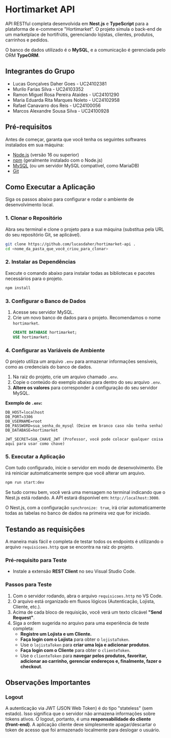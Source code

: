 # Hortimarket API

API RESTful completa desenvolvida em **Nest.js** e **TypeScript** para a plataforma de e-commerce "Hortimarket". O projeto simula o back-end de um marketplace de hortifrútis, gerenciando lojistas, clientes, produtos, carrinhos e pedidos.

O banco de dados utilizado é o **MySQL**, e a comunicação é gerenciada pelo ORM **TypeORM**.

## Integrantes do Grupo

- Lucas Gonçalves Daher Goes - UC24102381
- Murilo Farias Silva - UC24103352
- Ramon Miguel Rosa Pereira Ataides - UC24101290
- Maria Eduarda Rita Marques Noleto - UC24102958
- Rafael Canavarro dos Reis - UC24100056
- Marcos Alexandre Sousa Silva - UC24100928

## Pré-requisitos

Antes de começar, garanta que você tenha os seguintes softwares instalados em sua máquina:

- [Node.js](https://nodejs.org/) (versão 16 ou superior)
- [npm](https://www.npmjs.com/) (geralmente instalado com o Node.js)
- [MySQL](https://www.mysql.com/downloads/) (ou um servidor MySQL compatível, como MariaDB)
- [Git](https://git-scm.com/)

## Como Executar a Aplicação

Siga os passos abaixo para configurar e rodar o ambiente de desenvolvimento local.

### 1. Clonar o Repositório

Abra seu terminal e clone o projeto para a sua máquina (substitua pela URL do seu repositório Git, se aplicável).

```bash
git clone https://github.com/lucasdaher/hortimarket-api .
cd <nome_da_pasta_que_você_criou_para_clonar>
```

### 2. Instalar as Dependências

Execute o comando abaixo para instalar todas as bibliotecas e pacotes necessários para o projeto.

```bash
npm install
```

### 3. Configurar o Banco de Dados

1.  Acesse seu servidor MySQL.
2.  Crie um novo banco de dados para o projeto. Recomendamos o nome `hortimarket`.
    ```sql
    CREATE DATABASE hortimarket;
    USE hortimarket;
    ```

### 4. Configurar as Variáveis de Ambiente

O projeto utiliza um arquivo `.env` para armazenar informações sensíveis, como as credenciais do banco de dados.

1.  Na raiz do projeto, crie um arquivo chamado `.env`.
2.  Copie o conteúdo do exemplo abaixo para dentro do seu arquivo `.env`.
3.  **Altere os valores** para corresponder à configuração do seu servidor MySQL.

**Exemplo de `.env`:**

```
DB_HOST=localhost
DB_PORT=3306
DB_USERNAME=root
DB_PASSWORD=sua_senha_do_mysql (Deixe em branco caso não tenha senha)
DB_DATABASE=hortimarket

JWT_SECRET=SUA_CHAVE_JWT (Professor, você pode colocar qualquer coisa aqui para usar como chave)
```

### 5. Executar a Aplicação

Com tudo configurado, inicie o servidor em modo de desenvolvimento. Ele irá reiniciar automaticamente sempre que você alterar um arquivo.

```bash
npm run start:dev
```

Se tudo correu bem, você verá uma mensagem no terminal indicando que o Nest.js está rodando. A API estará disponível em: `http://localhost:3000`.

O Nest.js, com a configuração `synchronize: true`, irá criar automaticamente todas as tabelas no banco de dados na primeira vez que for iniciado.

## Testando as requisições

A maneira mais fácil e completa de testar todos os endpoints é utilizando o arquivo `requisicoes.http` que se encontra na raiz do projeto.

### Pré-requisito para Teste

- Instale a extensão **REST Client** no seu Visual Studio Code.

### Passos para Teste

1.  Com o servidor rodando, abra o arquivo `requisicoes.http` no VS Code.
2.  O arquivo está organizado em fluxos lógicos (Autenticação, Lojista, Cliente, etc.).
3.  Acima de cada bloco de requisição, você verá um texto clicável **"Send Request"**.
4.  Siga a ordem sugerida no arquivo para uma experiência de teste completa:
    - **Registre um Lojista e um Cliente.**
    - **Faça login com o Lojista** para obter o `lojistaToken`.
    - Use o `lojistaToken` para **criar uma loja e adicionar produtos**.
    - **Faça login com o Cliente** para obter o `clienteToken`.
    - Use o `clienteToken` para **navegar pelos produtos, favoritar, adicionar ao carrinho, gerenciar endereços e, finalmente, fazer o checkout**.

## Observações Importantes

### Logout

A autenticação via JWT (JSON Web Token) é do tipo "stateless" (sem estado). Isso significa que o servidor não armazena informações sobre tokens ativos. O logout, portanto, é uma **responsabilidade do cliente (front-end)**. A aplicação cliente deve simplesmente apagar/descartar o token de acesso que foi armazenado localmente para deslogar o usuário.
